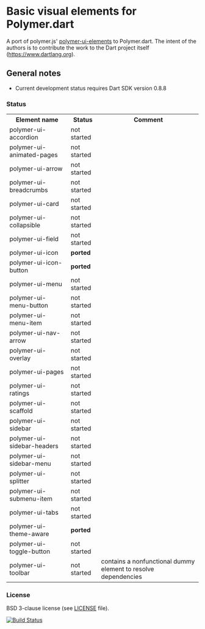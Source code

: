 # Basic visual elements for Polymer.dart

A port of polymer.js' [polymer-ui-elements](https://github.com/Polymer/polymer-ui-elements) to Polymer.dart.
The intent of the authors is to contribute the work to the Dart project itself (https://www.dartlang.org).

## General notes

* Current development status requires Dart SDK version 0.8.8

### Status

<table>
  <tr>
    <th>Element name</th><th>Status</th><th>Comment</th> </tr>
  </tr>
  <tr>    <td>polymer-ui-accordion</td>       <td>not started</td>   <td> </td>    </tr>
  <tr>    <td>polymer-ui-animated-pages</td>  <td>not started</td>   <td> </td>    </tr>
  <tr>    <td>polymer-ui-arrow</td>           <td>not started</td>   <td> </td>    </tr>
  <tr>    <td>polymer-ui-breadcrumbs</td>     <td>not started</td>   <td> </td>    </tr>
  <tr>    <td>polymer-ui-card</td>            <td>not started</td>   <td> </td>    </tr>
  <tr>    <td>polymer-ui-collapsible</td>     <td>not started</td>   <td> </td>    </tr>
  <tr>    <td>polymer-ui-field</td>           <td>not started</td>   <td> </td>    </tr>
  <tr>    <td>polymer-ui-icon</td>            <td><strong>ported<strong></td>   <td> </td>    </tr>
  <tr>    <td>polymer-ui-icon-button</td>     <td><strong>ported<strong></td>   <td> </td>    </tr>
  <tr>    <td>polymer-ui-menu</td>            <td>not started</td>   <td> </td>    </tr>
  <tr>    <td>polymer-ui-menu-button</td>     <td>not started</td>   <td> </td>    </tr>
  <tr>    <td>polymer-ui-menu-item</td>       <td>not started</td>   <td> </td>    </tr>
  <tr>    <td>polymer-ui-nav-arrow</td>       <td>not started</td>   <td> </td>    </tr>
  <tr>    <td>polymer-ui-overlay</td>         <td>not started</td>   <td> </td>    </tr>
  <tr>    <td>polymer-ui-pages</td>           <td>not started</td>   <td> </td>    </tr>
  <tr>    <td>polymer-ui-ratings</td>         <td>not started</td>   <td> </td>    </tr>
  <tr>    <td>polymer-ui-scaffold</td>        <td>not started</td>   <td> </td>    </tr>
  <tr>    <td>polymer-ui-sidebar</td>         <td>not started</td>   <td> </td>    </tr>
  <tr>    <td>polymer-ui-sidebar-headers</td> <td>not started</td>   <td> </td>    </tr>
  <tr>    <td>polymer-ui-sidebar-menu</td>    <td>not started</td>   <td> </td>    </tr>
  <tr>    <td>polymer-ui-splitter</td>        <td>not started</td>   <td> </td>    </tr>
  <tr>    <td>polymer-ui-submenu-item</td>    <td>not started</td>   <td> </td>    </tr>
  <tr>    <td>polymer-ui-tabs</td>            <td>not started</td>   <td> </td>    </tr>
  <tr>    <td>polymer-ui-theme-aware</td>     <td><strong>ported<strong></td>   <td> </td>    </tr>
  <tr>    <td>polymer-ui-toggle-button</td>   <td>not started</td>   <td> </td>    </tr>
  <tr>    <td>polymer-ui-toolbar</td>         <td>not started</td>   <td>contains a nonfunctional dummy element to resolve dependencies</td>    </tr>

</table>

### License
BSD 3-clause license (see [LICENSE](https://github.com/ErikGrimes/polymer-ui_elements/blob/master/LICENSE) file).

[![Build Status](https://drone.io/github.com/ErikGrimes/polymer-ui-elements/status.png)](https://drone.io/github.com/ErikGrimes/polymer-ui-elements/latest)



